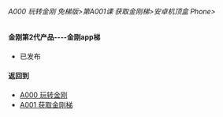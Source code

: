###### A000 玩转金刚 免梯版>第A001课 获取金刚梯>安卓机顶盒 Phone>

#### 金刚第2代产品----金刚app梯

- 已发布

#### 返回到
- [A000 玩转金刚](https://github.com/a2zitpro/web/blob/master/LadderFree/main.md)
- [A001 获取金刚梯](https://github.com/a2zitpro/web/blob/master/LadderFree/GetLadder/GetLadder.md)


